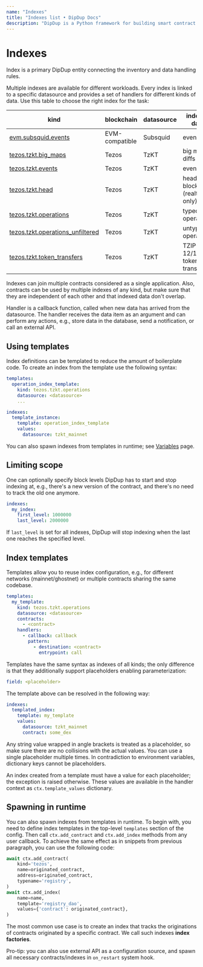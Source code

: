 ```yaml
---
name: "Indexes"
title: "Indexes list • DipDup Docs"
description: "DipDup is a Python framework for building smart contract indexers. It helps developers focus on business logic instead of writing a boilerplate to store and serve data."
---
```


# Indexes

Index is a primary DipDup entity connecting the inventory and data handling rules.

Multiple indexes are available for different workloads. Every index is linked to a specific datasource and provides a set of handlers for different kinds of data. Use this table to choose the right index for the task:

| kind                                                                      | blockchain     | datasource | indexed data                |
| ------------------------------------------------------------------------- | -------------- | ---------- | --------------------------- |
| [evm.subsquid.events](8.evm_subsquid_events.md)                           | EVM-compatible | Subsquid   | event logs                  |
| [tezos.tzkt.big_maps](2.tezos_tzkt_big_maps.md)                           | Tezos          | TzKT       | big map diffs               |
| [tezos.tzkt.events](3.tezos_tzkt_events.md)                               | Tezos          | TzKT       | events                      |
| [tezos.tzkt.head](4.tezos_tzkt_head.md)                                   | Tezos          | TzKT       | head blocks (realtime only) |
| [tezos.tzkt.operations](5.tezos_tzkt_operations.md)                       | Tezos          | TzKT       | typed operations            |
| [tezos.tzkt.operations_unfiltered](6.tezos_tzkt_operations_unfiltered.md) | Tezos          | TzKT       | untyped operations          |
| [tezos.tzkt.token_transfers](7.tezos_tzkt_token_transfers.md)             | Tezos          | TzKT       | TZIP-12/16 token transfers  |

Indexes can join multiple contracts considered as a single application. Also, contracts can be used by multiple indexes of any kind, but make sure that they are independent of each other and that indexed data don't overlap.

<!-- TODO: here was a link to a place that doesnt exist now -- Make sure to visit {{ #summary getting-started/core-concepts.md#atomicity-and-persistency }}. -->

Handler is a callback function, called when new data has arrived from the datasource. The handler receives the data item as an argument and can perform any actions, e.g., store data in the database, send a notification, or call an external API.

## Using templates

Index definitions can be templated to reduce the amount of boilerplate code. To create an index from the template use the following syntax:

```yaml [dipdup.yaml]
templates:
  operation_index_template:
    kind: tezos.tzkt.operations
    datasource: <datasource>
    ...

indexes:
  template_instance:
    template: operation_index_template
    values:
      datasource: tzkt_mainnet
```

You can also spawn indexes from templates in runtime; see [Variables](../1.getting-started/7.env-variables.md) page.

## Limiting scope

One can optionally specify block levels DipDup has to start and stop indexing at, e.g., there's a new version of the contract, and there's no need to track the old one anymore.

```yaml [dipdup.yaml]
indexes:
  my_index:
    first_level: 1000000
    last_level: 2000000
```

If `last_level` is set for all indexes, DipDup will stop indexing when the last one reaches the specified level.

## Index templates

Templates allow you to reuse index configuration, e.g., for different networks (mainnet/ghostnet) or multiple contracts sharing the same codebase.

```yaml [dipdup.yaml]
templates:
  my_template:
    kind: tezos.tzkt.operations
    datasource: <datasource>
    contracts:
      - <contract>
    handlers:
      - callback: callback
        pattern:
          - destination: <contract>
            entrypoint: call
```

Templates have the same syntax as indexes of all kinds; the only difference is that they additionally support placeholders enabling parameterization:

```yaml [dipdup.yaml]
field: <placeholder>
```

The template above can be resolved in the following way:

```yaml [dipdup.yaml]
indexes:
  templated_index:
    template: my_template
    values:
      datasource: tzkt_mainnet
      contract: some_dex
```

Any string value wrapped in angle brackets is treated as a placeholder, so make sure there are no collisions with the actual values. You can use a single placeholder multiple times. In contradiction to environment variables, dictionary keys cannot be placeholders.

An index created from a template must have a value for each placeholder; the exception is raised otherwise. These values are available in the handler context as `ctx.template_values` dictionary.

## Spawning in runtime

You can also spawn indexes from templates in runtime. To begin with, you need to define index templates in the top-level `templates` section of the config. Then call `ctx.add_contract` and `ctx.add_index` methods from any user callback. To achieve the same effect as in snippets from previous paragraph, you can use the following code:

```python
await ctx.add_contract(
    kind='tezos',
    name=originated_contract,
    address=originated_contract,
    typename='registry',
)
await ctx.add_index(
    name=name,
    template='registry_dao',
    values={'contract': originated_contract},
)
```

The most common use case is to create an index that tracks the originations of contracts originated by a specific contract. We call such indexes **index factories**.

Pro-tip: you can also use external API as a configuration source, and spawn all necessary contracts/indexes in `on_restart` system hook.
